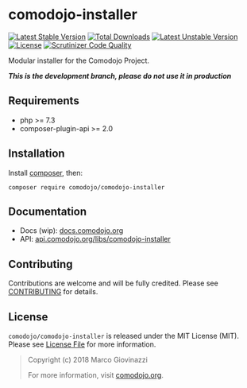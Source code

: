 # comodojo-installer

[![Latest Stable Version](https://poser.pugx.org/comodojo/comodojo-installer/v/stable)](https://packagist.org/packages/comodojo/comodojo-installer) [![Total Downloads](https://poser.pugx.org/comodojo/comodojo-installer/downloads)](https://packagist.org/packages/comodojo/comodojo-installer) [![Latest Unstable Version](https://poser.pugx.org/comodojo/comodojo-installer/v/unstable)](https://packagist.org/packages/comodojo/comodojo-installer) [![License](https://poser.pugx.org/comodojo/comodojo-installer/license)](https://packagist.org/packages/comodojo/comodojo-installer) [![Scrutinizer Code Quality](https://scrutinizer-ci.com/g/comodojo/comodojo-installer/badges/quality-score.png?b=master)](https://scrutinizer-ci.com/g/comodojo/comodojo-installer/?branch=master)

Modular installer for the Comodojo Project.

***This is the development branch, please do not use it in production***

## Requirements

- php >= 7.3
- composer-plugin-api >= 2.0

## Installation

Install [composer](https://getcomposer.org/), then:

`` composer require comodojo/comodojo-installer ``

## Documentation

- Docs (wip): [docs.comodojo.org](https://docs.comodojo.org/projects/comodojo-installer/en/latest/)
- API: [api.comodojo.org/libs/comodojo-installer](https://api.comodojo.org/libs/comodojo-installer/)

## Contributing

Contributions are welcome and will be fully credited. Please see [CONTRIBUTING](CONTRIBUTING.md) for details.

## License

`` comodojo/comodojo-installer `` is released under the MIT License (MIT). Please see [License File](LICENSE) for more information.

> Copyright (c) 2018 Marco Giovinazzi
>
> For more information, visit [comodojo.org](https://comodojo.org).

